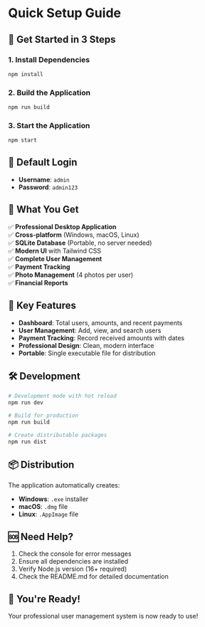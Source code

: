 # Quick Setup Guide

## 🚀 Get Started in 3 Steps

### 1. Install Dependencies
```bash
npm install
```

### 2. Build the Application
```bash
npm run build
```

### 3. Start the Application
```bash
npm start
```

## 🔑 Default Login
- **Username**: `admin`
- **Password**: `admin123`

## 📱 What You Get

✅ **Professional Desktop Application**  
✅ **Cross-platform** (Windows, macOS, Linux)  
✅ **SQLite Database** (Portable, no server needed)  
✅ **Modern UI** with Tailwind CSS  
✅ **Complete User Management**  
✅ **Payment Tracking**  
✅ **Photo Management** (4 photos per user)  
✅ **Financial Reports**  

## 🎯 Key Features

- **Dashboard**: Total users, amounts, and recent payments
- **User Management**: Add, view, and search users
- **Payment Tracking**: Record received amounts with dates
- **Professional Design**: Clean, modern interface
- **Portable**: Single executable file for distribution

## 🛠️ Development

```bash
# Development mode with hot reload
npm run dev

# Build for production
npm run build

# Create distributable packages
npm run dist
```

## 📦 Distribution

The application automatically creates:
- **Windows**: `.exe` installer
- **macOS**: `.dmg` file  
- **Linux**: `.AppImage` file

## 🆘 Need Help?

1. Check the console for error messages
2. Ensure all dependencies are installed
3. Verify Node.js version (16+ required)
4. Check the README.md for detailed documentation

## 🎉 You're Ready!

Your professional user management system is now ready to use!
